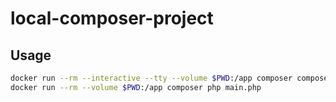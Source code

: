 # local-composer-project

## Usage

```sh
docker run --rm --interactive --tty --volume $PWD:/app composer composer install
docker run --rm --volume $PWD:/app composer php main.php
```
